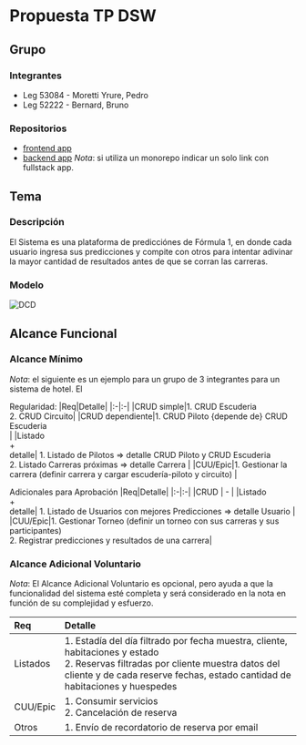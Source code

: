 # Propuesta TP DSW

## Grupo
### Integrantes
* Leg 53084 - Moretti Yrure, Pedro
* Leg 52222 - Bernard, Bruno

### Repositorios
* [frontend app](http://hyperlinkToGihubOrGitlab)
* [backend app](http://hyperlinkToGihubOrGitlab)
*Nota*: si utiliza un monorepo indicar un solo link con fullstack app.

## Tema
### Descripción
El Sistema es una plataforma de predicciónes de Fórmula 1, en donde cada usuario ingresa sus predicciones y compite con otros para intentar adivinar la mayor cantidad de resultados antes de que se corran las carreras.

### Modelo
![DCD](https://github.com/user-attachments/assets/1ba79ca9-c4af-4888-a9da-b904194bda43)



## Alcance Funcional 


### Alcance Mínimo

*Nota*: el siguiente es un ejemplo para un grupo de 3 integrantes para un sistema de hotel. El 

Regularidad:
|Req|Detalle|
|:-|:-|
|CRUD simple|1. CRUD Escuderia <br>2. CRUD Circuito|
|CRUD dependiente|1. CRUD Piloto {depende de} CRUD Escuderia <br>|
|Listado<br>+<br>detalle| 1. Listado de Pilotos => detalle CRUD Piloto y CRUD Escuderia<br>2. Listado Carreras próximas => detalle Carrera |
|CUU/Epic|1. Gestionar la carrera (definir carrera y cargar escudería-piloto y circuito) |


Adicionales para Aprobación
|Req|Detalle|
|:-|:-|
|CRUD | - |
|Listado<br>+<br>detalle| 1. Listado de Usuarios con mejores Predicciones => detalle Usuario |
|CUU/Epic|1. Gestionar Torneo (definir un torneo con sus carreras y sus participantes)<br>2.  Registrar predicciones y resultados de una carrera|


### Alcance Adicional Voluntario

*Nota*: El Alcance Adicional Voluntario es opcional, pero ayuda a que la funcionalidad del sistema esté completa y será considerado en la nota en función de su complejidad y esfuerzo.

|Req|Detalle|
|:-|:-|
|Listados |1. Estadía del día filtrado por fecha muestra, cliente, habitaciones y estado <br>2. Reservas filtradas por cliente muestra datos del cliente y de cada reserve fechas, estado cantidad de habitaciones y huespedes|
|CUU/Epic|1. Consumir servicios<br>2. Cancelación de reserva|
|Otros|1. Envío de recordatorio de reserva por email|

